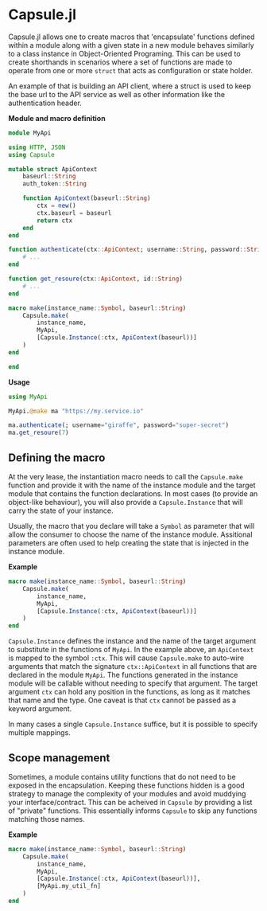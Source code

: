 # Capsule.jl

Capsule.jl allows one to create macros that 'encapsulate' functions defined within a module along with a given state in a new module behaves similarly to a class instance in Object-Oriented Programing. This can be used to create shorthands in scenarios where a set of functions are made to operate from one or more `struct` that acts as configuration or state holder.

An example of that is building an API client, where a struct is used to keep the base url to the API service as well as other information like the authentication header.

**Module and macro definition**
```julia
module MyApi

using HTTP, JSON
using Capsule

mutable struct ApiContext
    baseurl::String
    auth_token::String

    function ApiContext(baseurl::String)
        ctx = new()
        ctx.baseurl = baseurl
        return ctx
    end
end

function authenticate(ctx::ApiContext; username::String, password::String)
    # ...
end

function get_resoure(ctx::ApiContext, id::String)
    # ...
end

macro make(instance_name::Symbol, baseurl::String)
    Capsule.make(
        instance_name, 
        MyApi, 
        [Capsule.Instance(:ctx, ApiContext(baseurl))]
    )
end

end
```

**Usage**
```julia
using MyApi

MyApi.@make ma "https://my.service.io"

ma.authenticate(; username="giraffe", password="super-secret")
ma.get_resoure(7)
```

## Defining the macro
At the very lease, the instantiation macro needs to call the `Capsule.make` function and provide it with the name of the instance module and the target module that contains the function declarations. In most cases (to provide an object-like behaviour), you will also provide a `Capsule.Instance` that will carry the state of your instance.

Usually, the macro that you declare will take a `Symbol` as parameter that will allow the consumer to choose the name of the instance module. Assitional parameters are often used to help creating the state that is injected in the instance module.

**Example**
```julia
macro make(instance_name::Symbol, baseurl::String)
    Capsule.make(
        instance_name, 
        MyApi, 
        [Capsule.Instance(:ctx, ApiContext(baseurl))]
    )
end
```

`Capsule.Instance` defines the instance and the name of the target argument to substitute in the functions of `MyApi`. In the example above, an `ApiContext` is mapped to the symbol `:ctx`. This will cause `Capsule.make` to auto-wire arguments that match the signature `ctx::ApiContext` in all functions that are declared in the module `MyApi`. The functions generated in the instance module will be callable without needing to specify that argument. The target argument `ctx` can hold any position in the functions, as long as it matches that name and the type. One caveat is that `ctx` cannot be passed as a keyword argument.

In many cases a single `Capsule.Instance` suffice, but it is possible to specify multiple mappings.

## Scope management
Sometimes, a module contains utility functions that do not need to be exposed in the encapsulation. Keeping these functions hidden is a good strategy to manage the complexity of your modules and avoid muddying your interface/contract. This can be acheived in `Capsule` by providing a list of "private" functions. This essentially informs `Capsule` to skip any functions matching those names.

**Example**
```julia
macro make(instance_name::Symbol, baseurl::String)
    Capsule.make(
        instance_name, 
        MyApi, 
        [Capsule.Instance(:ctx, ApiContext(baseurl))],
        [MyApi.my_util_fn]
    )
end
```